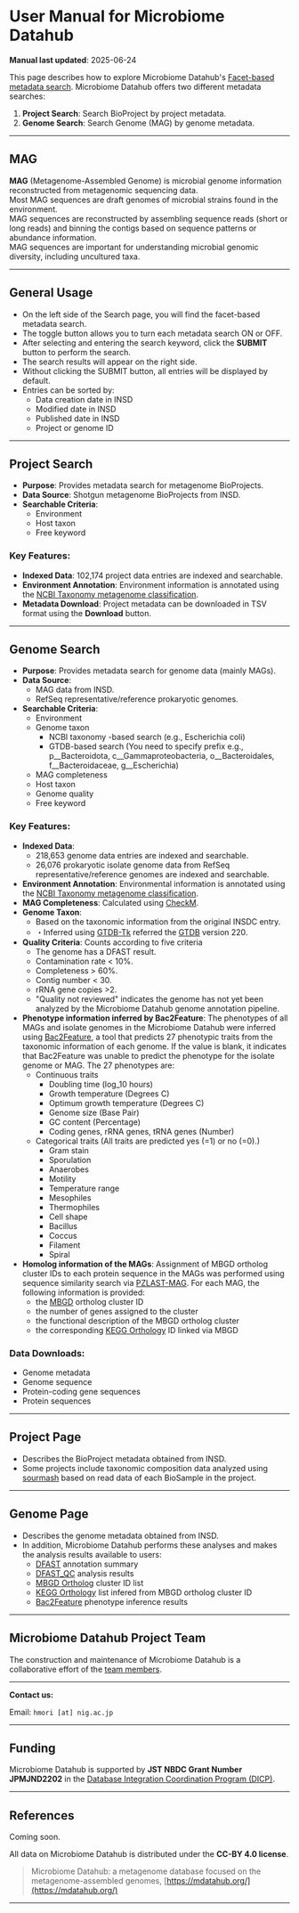 # User Manual for Microbiome Datahub

**Manual last updated**: 2025-06-24

This page describes how to explore Microbiome Datahub's [Facet-based metadata search](https://mdatahub.org/genomes). Microbiome Datahub offers two different metadata searches:

1. **Project Search**: Search BioProject by project metadata.
2. **Genome Search**: Search Genome (MAG) by genome metadata.

---

## MAG

**MAG** (Metagenome-Assembled Genome) is microbial genome information reconstructed from metagenomic sequencing data.  
Most MAG sequences are draft genomes of microbial strains found in the environment.  
MAG sequences are reconstructed by assembling sequence reads (short or long reads) and binning the contigs based on sequence patterns or abundance information.  
MAG sequences are important for understanding microbial genomic diversity, including uncultured taxa.

---

## General Usage

- On the left side of the Search page, you will find the facet-based metadata search.
- The toggle button allows you to turn each metadata search ON or OFF.
- After selecting and entering the search keyword, click the **SUBMIT** button to perform the search.
- The search results will appear on the right side.
- Without clicking the SUBMIT button, all entries will be displayed by default.
- Entries can be sorted by:
  - Data creation date in INSD
  - Modified date in INSD
  - Published date in INSD
  - Project or genome ID

---

## Project Search

- **Purpose**: Provides metadata search for metagenome BioProjects.
- **Data Source**: Shotgun metagenome BioProjects from INSD.
- **Searchable Criteria**:
  - Environment
  - Host taxon
  - Free keyword

### Key Features:
- **Indexed Data**: 102,174 project data entries are indexed and searchable.
- **Environment Annotation**: Environment information is annotated using the [NCBI Taxonomy metagenome classification](https://www.ncbi.nlm.nih.gov/Taxonomy/Browser/wwwtax.cgi?id=408169).
- **Metadata Download**: Project metadata can be downloaded in TSV format using the **Download** button.

---

## Genome Search

- **Purpose**: Provides metadata search for genome data (mainly MAGs).
- **Data Source**:
  - MAG data from INSD.
  - RefSeq representative/reference prokaryotic genomes.
- **Searchable Criteria**:
  - Environment
  - Genome taxon
    - NCBI taxonomy -based search (e.g., Escherichia coli)
    - GTDB-based search (You need to specify prefix e.g., p__Bacteroidota, c__Gammaproteobacteria, o__Bacteroidales, f__Bacteroidaceae, g__Escherichia)
  - MAG completeness
  - Host taxon
  - Genome quality
  - Free keyword

### Key Features:
- **Indexed Data**:
  - 218,653 genome data entries are indexed and searchable.
  - 26,076 prokaryotic isolate genome data from RefSeq representative/reference genomes are indexed and searchable.
- **Environment Annotation**: Environmental information is annotated using the [NCBI Taxonomy metagenome classification](https://www.ncbi.nlm.nih.gov/Taxonomy/Browser/wwwtax.cgi?id=408169).
- **MAG Completeness**: Calculated using [CheckM](https://github.com/Ecogenomics/CheckM).
- **Genome Taxon**:
  - Based on the taxonomic information from the original INSDC entry.
  - ・Inferred using [GTDB-Tk](https://github.com/Ecogenomics/GTDBTk) referred the [GTDB](https://gtdb.ecogenomic.org/) version 220. 
- **Quality Criteria**: Counts according to five criteria
  - The genome has a DFAST result.
  - Contamination rate < 10%.
  - Completeness > 60%.
  - Contig number < 30.
  - rRNA gene copies >2.
  - "Quality not reviewed" indicates the genome has not yet been analyzed by the Microbiome Datahub genome annotation pipeline.
- **Phenotype information inferred by Bac2Feature**: The phenotypes of all MAGs and isolate genomes in the Microbiome Datahub were inferred using [Bac2Feature](https://github.com/fuyo780/Bac2Feature), a tool that predicts 27 phenotypic traits from the taxonomic information of each genome. If the value is blank, it indicates that Bac2Feature was unable to predict the phenotype for the isolate genome or MAG. The 27 phenotypes are:
  - Continuous traits
    - Doubling time (log_10 hours)
    - Growth temperature (Degrees C)
    - Optimum growth temperature (Degrees C)
    - Genome size (Base Pair)
    - GC content (Percentage)
    - Coding genes, rRNA genes, tRNA genes (Number)
  - Categorical traits (All traits are predicted yes (=1) or no (=0).)
    - Gram stain
    - Sporulation
    - Anaerobes
    - Motility
    - Temperature range
    - Mesophiles
    - Thermophiles
    - Cell shape
    - Bacillus
    - Coccus
    - Filament
    - Spiral
- **Homolog information of the MAGs**: Assignment of MBGD ortholog cluster IDs to each protein sequence in the MAGs was performed using sequence similarity search via [PZLAST-MAG](https://pzlast.nig.ac.jp/pzlast/mag). For each MAG, the following information is provided:
  - the [MBGD](https://mbgd.nibb.ac.jp/) ortholog cluster ID 
  - the number of genes assigned to the cluster
  - the functional description of the MBGD ortholog cluster
  - the corresponding [KEGG Orthology](https://www.genome.jp/kegg/ko.html) ID linked via MBGD

### Data Downloads:
- Genome metadata
- Genome sequence
- Protein-coding gene sequences
- Protein sequences

---

## Project Page

- Describes the BioProject metadata obtained from INSD.
- Some projects include taxonomic composition data analyzed using [sourmash](https://github.com/sourmash-bio/sourmash) based on read data of each BioSample in the project.

---

## Genome Page

- Describes the genome metadata obtained from INSD.
- In addition, Microbiome Datahub performs these analyses and makes the analysis results available to users:
  - [DFAST](https://dfast.ddbj.nig.ac.jp/) annotation summary
  - [DFAST_QC](https://github.com/nigyta/dfast_qc) analysis results
  - [MBGD Ortholog](https://mbgd.nibb.ac.jp/) cluster ID list
  - [KEGG Orthology](https://www.genome.jp/kegg/ko.html) list infered from MBGD ortholog cluster ID
  - [Bac2Feature](https://github.com/fuyo780/Bac2Feature) phenotype inference results

---

## Microbiome Datahub Project Team

The construction and maintenance of Microbiome Datahub is a collaborative effort of the [team members](https://github.com/microbiomedatahub/microbiome-datahub/blob/main/docs/projectmember.md).

---

**Contact us:**  

Email: `hmori [at] nig.ac.jp`

---

## Funding

Microbiome Datahub is supported by **JST NBDC Grant Number JPMJND2202** in the [Database Integration Coordination Program (DICP)](https://biosciencedbc.jp/en/funding/program/dicp/).

---

## References

Coming soon.

All data on Microbiome Datahub is distributed under the **CC-BY 4.0 license**.

   
> Microbiome Datahub: a metagenome database focused on the metagenome-assembled genomes, [https://mdatahub.org/](https://mdatahub.org/)

---
